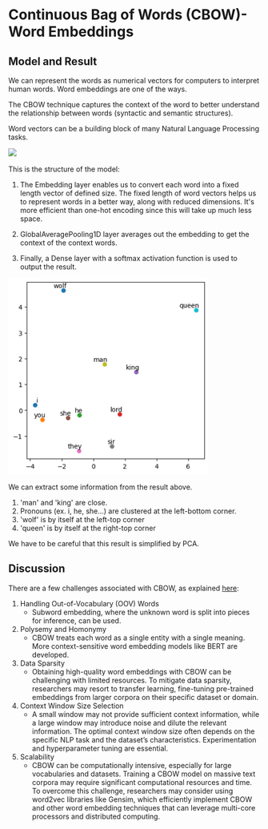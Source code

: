 # Continuous Bag of Words (CBOW)- Word Embeddings

## Model and Result

We can represent the words as numerical vectors for computers to interpret human words. Word embeddings are one of the ways.

The CBOW technique captures the context of the word to better understand the relationship between words (syntactic and semantic structures).

Word vectors can be a building block of many Natural Language Processing tasks.

<img src='https://drive.google.com/uc?id=11UcTETIGoFccIxp1PS75OSXPPNxWn_sa' width='600'>

This is the structure of the model:

1. The Embedding layer enables us to convert each word into a fixed length vector of defined size. The fixed length of word vectors helps us to represent words in a better way, along with reduced dimensions. It's more efficient than one-hot encoding since this will take up much less space.

2. GlobalAveragePooling1D layer averages out the embedding to get the context of the context words.

3. Finally, a Dense layer with a softmax activation function is used to output the result.

<img src='https://raw.githubusercontent.com/Juhyung8371/AI-ML-CV-Projects/main/Natural%20Language%20Processing/Continuous%20Bag%20of%20Words/word_relationships.png' width='400'>

We can extract some information from the result above. 

1. 'man' and 'king' are close.
2. Pronouns (ex. i, he, she...) are clustered at the left-bottom corner. 
3. 'wolf' is by itself at the left-top corner
4. 'queen' is by itself at the right-top corner

We have to be careful that this result is simplified by PCA.

## Discussion

There are a few challenges associated with CBOW, as explained [here](https://spotintelligence.com/2023/07/27/continuous-bag-of-words/#How_can_you_overcoming_challenges_and_limitations_associated_with_the_CBOW_model):

1. Handling Out-of-Vocabulary (OOV) Words
   - Subword embedding, where the unknown word is split into pieces for inference, can be used.
2. Polysemy and Homonymy
   - CBOW treats each word as a single entity with a single meaning. More context-sensitive word embedding models like BERT are developed.
3. Data Sparsity
   - Obtaining high-quality word embeddings with CBOW can be challenging with limited resources. To mitigate data sparsity, researchers may resort to transfer learning, fine-tuning pre-trained embeddings from larger corpora on their specific dataset or domain. 
4. Context Window Size Selection
   - A small window may not provide sufficient context information, while a large window may introduce noise and dilute the relevant information. The optimal context window size often depends on the specific NLP task and the dataset’s characteristics. Experimentation and hyperparameter tuning are essential.
5. Scalability
    - CBOW can be computationally intensive, especially for large vocabularies and datasets. Training a CBOW model on massive text corpora may require significant computational resources and time. To overcome this challenge, researchers may consider using word2vec libraries like Gensim, which efficiently implement CBOW and other word embedding techniques that can leverage multi-core processors and distributed computing.


